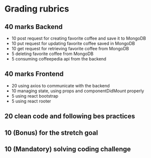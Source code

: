 # Grading rubrics

## 40 marks Backend

- 10 post request for creating favorite coffee and save it to MongoDB
- 10 put request for updating favorite coffee saved in MongoDB
- 10 get request for retrieving favorite coffee from MongoDB
- 5 deleting favorite coffee from MongoDB
- 5 consuming coffeepedia api from the backend

## 40 marks Frontend

- 20 using axios to communicate with the backend
- 10 managing state, using props and componentDidMount properly
- 5 using react bootstrap
- 5 using react rooter

## 20 clean code and following bes practices

## 10 (Bonus) for the stretch goal

## 10 (Mandatory) solving coding challenge
